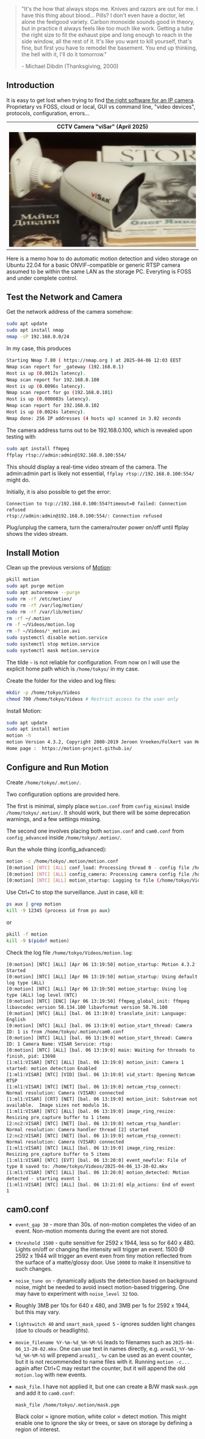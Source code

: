 > "It's the how that always stops me. Knives and razors are out for me. I have this thing about blood... Pills? I don't even have a doctor, let alone the feelgood variety. Carbon monoxide sounds good in theory, but in practice it always feels like too much like work. Getting a tube the right size to fit the exhaust pipe and long enough to reach in the side window, all the rest of it. It's like you want to kill yourself, that's fine, but first you have to remodel the basement. You end up thinking, the hell with it, I'll do it tomorrow."
>  
> \- Michael Dibdin (Thanksgiving, 2000)

## Introduction

It is easy to get lost when trying to find [the right software for an IP camera](https://www.youtube.com/watch?v=awQgyKJFYZo&t=84s&ab_channel=TheHookUp). Proprietary vs FOSS, cloud or local, GUI vs command line, "video devices", protocols, configuration, errors...

<table align="center">
    <tr>
    <th align="center"> CCTV Camera "viSar" (April 2025)</th>
    </tr>
    <tr>
    <td>
    <img src="./images/visar-2025-04-04.jpg"  alt="viSar CCTV surveillance IP camera" width="100%" >
    </td>
    </tr>
</table>

Here is a memo how to do automatic motion detection and video storage on Ubuntu 22.04 for a basic ONVIF-compatible or generic RTSP camera assumed to be within the same LAN as the storage PC. Everyting is FOSS and under complete control.

## Test the Network and Camera

Get the network address of the camera somehow:

```bash
sudo apt update
sudo apt install nmap
nmap -sP 192.168.0.0/24
```

In my case, this produces

```bash
Starting Nmap 7.80 ( https://nmap.org ) at 2025-04-06 12:03 EEST
Nmap scan report for _gateway (192.168.0.1)
Host is up (0.0012s latency).
Nmap scan report for 192.168.0.100
Host is up (0.0096s latency).
Nmap scan report for go (192.168.0.101)
Host is up (0.000083s latency).
Nmap scan report for 192.168.0.102
Host is up (0.0024s latency).
Nmap done: 256 IP addresses (4 hosts up) scanned in 3.02 seconds
```

The camera address turns out to be 192.168.0.100, which is revealed upon testing with

```bash
sudo apt install ffmpeg
ffplay rtsp://admin:admin@192.168.0.100:554/
```

This should display a real-time video stream of the camera. The admin:admin part is likely not essential, 
`ffplay rtsp://192.168.0.100:554/` might do. 

Initially, it is also possible to get the error:

```text
Connection to tcp://192.168.0.100:554?timeout=0 failed: Connection refused
rtsp://admin:admin@192.168.0.100:554/: Connection refused
```

Plug/unplug the camera, turn the camera/router power on/off until ffplay shows the video stream.

## Install Motion

Clean up the previous versions of [Motion](https://motion-project.github.io/3.4.1/motion_guide.html):

```bash
pkill motion
sudo apt purge motion
sudo apt autoremove --purge
sudo rm -rf /etc/motion/
sudo rm -rf /var/log/motion/
sudo rm -rf /var/lib/motion/
rm -rf ~/.motion
rm -f ~/Videos/motion.log
rm -f ~/Videos/*_motion.avi
sudo systemctl disable motion.service
sudo systemctl stop motion.service
sudo systemctl mask motion.service
```

The tilde `~` is not reliable for configuration. From now on I will use the explicit home path which is `/home/tokyo/` in my case.

Create the folder for the video and log files:

```bash
mkdir -p /home/tokyo/Videos
chmod 700 /home/tokyo/Videos # Restrict access to the user only
```

Install Motion:

```bash
sudo apt update
sudo apt install motion
motion -h
motion Version 4.3.2, Copyright 2000-2019 Jeroen Vreeken/Folkert van Heusden/Kenneth Lavrsen/Motion-Project maintainers
Home page :	 https://motion-project.github.io/
```

## Configure and Run Motion

Create `/home/tokyo/.motion/`.

Two configuration options are provided here. 

The first is minimal, simply place `motion.conf` from `config_minimal` inside `/home/tokyo/.motion/`. It should work, but there will be some deprecation warnings, and a few settings missing.

The second one involves placing both `motion.conf` and `cam0.conf` from `config_advanced` inside `/home/tokyo/.motion/`.

Run the whole thing (config_advanced):

```bash
motion -c /home/tokyo/.motion/motion.conf
[0:motion] [NTC] [ALL] conf_load: Processing thread 0 - config file /home/tokyo/.motion/motion.conf
[0:motion] [NTC] [ALL] config_camera: Processing camera config file /home/tokyo/.motion/cam0.conf
[0:motion] [NTC] [ALL] motion_startup: Logging to file (/home/tokyo/Videos/motion.log)
```

Use Ctrl+C to stop the surveillance. Just in case, kill it:

```bash
ps aux | grep motion
kill -9 12345 (process id from ps aux)
```
or
```bash
pkill -f motion
kill -9 $(pidof motion)
```

Check the log file `/home/tokyo/Videos/motion.log`:

```text
[0:motion] [NTC] [ALL] [Apr 06 13:19:50] motion_startup: Motion 4.3.2 Started
[0:motion] [NTC] [ALL] [Apr 06 13:19:50] motion_startup: Using default log type (ALL)
[0:motion] [NTC] [ALL] [Apr 06 13:19:50] motion_startup: Using log type (ALL) log level (NTC)
[0:motion] [NTC] [ENC] [Apr 06 13:19:50] ffmpeg_global_init: ffmpeg libavcodec version 58.134.100 libavformat version 58.76.100
[0:motion] [NTC] [ALL] [bal. 06 13:19:0] translate_init: Language: English
[0:motion] [NTC] [ALL] [bal. 06 13:19:0] motion_start_thread: Camera ID: 1 is from /home/tokyo/.motion/cam0.conf
[0:motion] [NTC] [ALL] [bal. 06 13:19:0] motion_start_thread: Camera ID: 1 Camera Name: VISAR Service: rtsp:
[0:motion] [NTC] [ALL] [bal. 06 13:19:0] main: Waiting for threads to finish, pid: 13698
[1:ml1:VISAR] [NTC] [ALL] [bal. 06 13:19:0] motion_init: Camera 1 started: motion detection Enabled
[1:ml1:VISAR] [NTC] [VID] [bal. 06 13:19:0] vid_start: Opening Netcam RTSP
[1:ml1:VISAR] [NTC] [NET] [bal. 06 13:19:0] netcam_rtsp_connect: Normal resolution: Camera (VISAR) connected
[1:ml1:VISAR] [CRT] [NET] [bal. 06 13:19:0] motion_init: Substream not available.  Image sizes not modulo 16.
[1:ml1:VISAR] [NTC] [ALL] [bal. 06 13:19:0] image_ring_resize: Resizing pre_capture buffer to 1 items
[2:nc2:VISAR] [NTC] [NET] [bal. 06 13:19:0] netcam_rtsp_handler: Normal resolution: Camera handler thread [2] started
[2:nc2:VISAR] [NTC] [NET] [bal. 06 13:19:0] netcam_rtsp_connect: Normal resolution: Camera (VISAR) connected
[1:ml1:VISAR] [NTC] [ALL] [bal. 06 13:19:0] image_ring_resize: Resizing pre_capture buffer to 5 items
[1:ml1:VISAR] [NTC] [EVT] [bal. 06 13:20:0] event_newfile: File of type 8 saved to: /home/tokyo/Videos/2025-04-06_13-20-02.mkv
[1:ml1:VISAR] [NTC] [ALL] [bal. 06 13:20:0] motion_detected: Motion detected - starting event 1
[1:ml1:VISAR] [NTC] [ALL] [bal. 06 13:21:0] mlp_actions: End of event 1
```

## cam0.conf 

* `event_gap 30` - more than 30s. of non-motion completes the video of an event. Non-motion moments during the event are not stored.

* `threshold 1500` - quite sensitive for 2592 x 1944, less so for 640 x 480. Lights on/off or changing the intensity will trigger an event. 1500 @ 2592 x 1944 will trigger an event even from tiny motion reflected from the surface of a matte/glossy door. Use `10000` to make it insensitive to such changes.

* `noise_tune on` - dynamically adjusts the detection based on background noise, might be needed to avoid insect motion-based triggering. One may have to experiment with `noise_level 32` too.

* Roughly 3MB per 10s for 640 x 480, and 3MB per 1s for 2592 x 1944, but this may vary.

* `lightswitch 40` and `smart_mask_speed 5` - ignores sudden light changes (due to clouds or headlights).

* `movie_filename %Y-%m-%d_%H-%M-%S` leads to filenames such as `2025-04-06_13-20-02.mkv`. One can use text in names directly, e.g. `area51_%Y-%m-%d_%H-%M-%S` will prepend `area51_`. `%v` can be used as an event counter, but it is not recommended to name files with it. Running `motion -c...` again after Ctrl+C may restart the counter, but it will append the old `motion.log` with new events.

* `mask_file`. I have not applied it, but one can create a B/W mask `mask.pgm` and add it to `cam0.conf`:

    ```text
    mask_file /home/tokyo/.motion/mask.pgm
    ```
    
    Black color = ignore motion, white color = detect motion. This might enable one to ignore the sky or trees, or save on storage by defining a region of interest.
    
    
